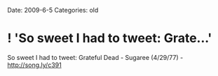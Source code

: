 Date: 2009-6-5
Categories: old

# ! 'So sweet I had to tweet: Grate...'

So sweet I had to tweet: Grateful Dead - Sugaree (4/29/77) - <a href="http://song.ly/c391" rel="nofollow">http://song.ly/c391</a>
